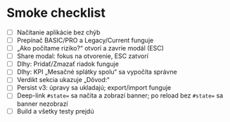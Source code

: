 # Smoke checklist

- [ ] Načítanie aplikácie bez chýb
- [ ] Prepínač BASIC/PRO a Legacy/Current funguje
- [ ] „Ako počítame riziko?“ otvorí a zavrie modál (ESC)
- [ ] Share modal: fokus na otvorenie, ESC zatvorí
- [ ] Dlhy: Pridať/Zmazať riadok funguje
- [ ] Dlhy: KPI „Mesačné splátky spolu“ sa vypočíta správne
- [ ] Verdikt sekcia ukazuje „Dôvod:“
- [ ] Persist v3: úpravy sa ukladajú; export/import funguje
- [ ] Deep-link `#state=` sa načíta a zobrazí banner; po reload bez `#state=` sa banner nezobrazí
- [ ] Build a všetky testy prejdú
